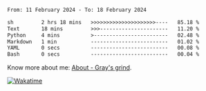 <!--START_SECTION:waka-->

```txt
From: 11 February 2024 - To: 18 February 2024

sh         2 hrs 18 mins   >>>>>>>>>>>>>>>>>>>>>----   85.18 %
Text       18 mins         >>>----------------------   11.20 %
Python     4 mins          >------------------------   02.48 %
Markdown   1 min           -------------------------   01.02 %
YAML       0 secs          -------------------------   00.08 %
Bash       0 secs          -------------------------   00.04 %
```

<!--END_SECTION:waka-->

<!-- [![grayxu's github stats](https://github-readme-stats.vercel.app/api?username=grayxu&count_private=true&show_icons=true)](https://github.com/grayxu) -->

Know more about me: [About - Gray's grind](https://www.grayxu.cn/).
<p align="left">
  <a href="https://wakatime.com/@grayxu" target="_blank">
    <img alt="Wakatime" src="https://wakatime.com/badge/user/c69eb31e-43a1-463f-8968-c3449e386f57.svg"/>
  </a>
</p>

